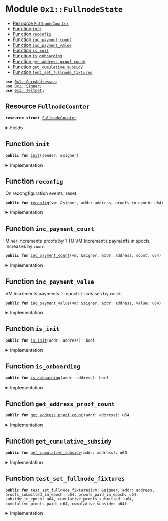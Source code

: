 
<a name="0x1_FullnodeState"></a>

# Module `0x1::FullnodeState`



-  [Resource `FullnodeCounter`](#0x1_FullnodeState_FullnodeCounter)
-  [Function `init`](#0x1_FullnodeState_init)
-  [Function `reconfig`](#0x1_FullnodeState_reconfig)
-  [Function `inc_payment_count`](#0x1_FullnodeState_inc_payment_count)
-  [Function `inc_payment_value`](#0x1_FullnodeState_inc_payment_value)
-  [Function `is_init`](#0x1_FullnodeState_is_init)
-  [Function `is_onboarding`](#0x1_FullnodeState_is_onboarding)
-  [Function `get_address_proof_count`](#0x1_FullnodeState_get_address_proof_count)
-  [Function `get_cumulative_subsidy`](#0x1_FullnodeState_get_cumulative_subsidy)
-  [Function `test_set_fullnode_fixtures`](#0x1_FullnodeState_test_set_fullnode_fixtures)


<pre><code><b>use</b> <a href="CoreAddresses.md#0x1_CoreAddresses">0x1::CoreAddresses</a>;
<b>use</b> <a href="Signer.md#0x1_Signer">0x1::Signer</a>;
<b>use</b> <a href="Testnet.md#0x1_Testnet">0x1::Testnet</a>;
</code></pre>



<a name="0x1_FullnodeState_FullnodeCounter"></a>

## Resource `FullnodeCounter`



<pre><code><b>resource</b> <b>struct</b> <a href="FullnodeState.md#0x1_FullnodeState_FullnodeCounter">FullnodeCounter</a>
</code></pre>



<details>
<summary>Fields</summary>


<dl>
<dt>
<code>proofs_submitted_in_epoch: u64</code>
</dt>
<dd>

</dd>
<dt>
<code>proofs_paid_in_epoch: u64</code>
</dt>
<dd>

</dd>
<dt>
<code>subsidy_in_epoch: u64</code>
</dt>
<dd>

</dd>
<dt>
<code>cumulative_proofs_submitted: u64</code>
</dt>
<dd>

</dd>
<dt>
<code>cumulative_proofs_paid: u64</code>
</dt>
<dd>

</dd>
<dt>
<code>cumulative_subsidy: u64</code>
</dt>
<dd>

</dd>
</dl>


</details>

<a name="0x1_FullnodeState_init"></a>

## Function `init`



<pre><code><b>public</b> <b>fun</b> <a href="FullnodeState.md#0x1_FullnodeState_init">init</a>(sender: &signer)
</code></pre>



<details>
<summary>Implementation</summary>


<pre><code><b>public</b> <b>fun</b> <a href="FullnodeState.md#0x1_FullnodeState_init">init</a>(sender: &signer) {
    <b>assert</b>(!<b>exists</b>&lt;<a href="FullnodeState.md#0x1_FullnodeState_FullnodeCounter">FullnodeCounter</a>&gt;(<a href="Signer.md#0x1_Signer_address_of">Signer::address_of</a>(sender)), 130112011021);
    move_to&lt;<a href="FullnodeState.md#0x1_FullnodeState_FullnodeCounter">FullnodeCounter</a>&gt;(
    sender,
    <a href="FullnodeState.md#0x1_FullnodeState_FullnodeCounter">FullnodeCounter</a> {
        proofs_submitted_in_epoch: 0,
        proofs_paid_in_epoch: 0, // count
        subsidy_in_epoch: 0, // value
        cumulative_proofs_submitted: 0,
        cumulative_proofs_paid: 0,
        cumulative_subsidy: 0,
      }
    );
}
</code></pre>



</details>

<a name="0x1_FullnodeState_reconfig"></a>

## Function `reconfig`

On recongfiguration events, reset.


<pre><code><b>public</b> <b>fun</b> <a href="FullnodeState.md#0x1_FullnodeState_reconfig">reconfig</a>(vm: &signer, addr: address, proofs_in_epoch: u64)
</code></pre>



<details>
<summary>Implementation</summary>


<pre><code><b>public</b> <b>fun</b> <a href="FullnodeState.md#0x1_FullnodeState_reconfig">reconfig</a>(vm: &signer, addr: address, proofs_in_epoch: u64) <b>acquires</b> <a href="FullnodeState.md#0x1_FullnodeState_FullnodeCounter">FullnodeCounter</a> {
    <b>let</b> sender = <a href="Signer.md#0x1_Signer_address_of">Signer::address_of</a>(vm);
    <b>assert</b>(sender == <a href="CoreAddresses.md#0x1_CoreAddresses_LIBRA_ROOT_ADDRESS">CoreAddresses::LIBRA_ROOT_ADDRESS</a>(), 190201014010);
    <b>let</b> state = borrow_global_mut&lt;<a href="FullnodeState.md#0x1_FullnodeState_FullnodeCounter">FullnodeCounter</a>&gt;(addr);
    state.cumulative_proofs_submitted = state.cumulative_proofs_submitted + proofs_in_epoch;
    state.cumulative_proofs_paid = state.cumulative_proofs_paid + state.proofs_paid_in_epoch;
    state.cumulative_subsidy = state.cumulative_subsidy + state.subsidy_in_epoch;
    // reset
    state.proofs_submitted_in_epoch= proofs_in_epoch;
    state.proofs_paid_in_epoch = 0;
    state.subsidy_in_epoch = 0;
}
</code></pre>



</details>

<a name="0x1_FullnodeState_inc_payment_count"></a>

## Function `inc_payment_count`

Miner increments proofs by 1
TO
VM Increments payments in epoch. Increases by <code>count</code>


<pre><code><b>public</b> <b>fun</b> <a href="FullnodeState.md#0x1_FullnodeState_inc_payment_count">inc_payment_count</a>(vm: &signer, addr: address, count: u64)
</code></pre>



<details>
<summary>Implementation</summary>


<pre><code><b>public</b> <b>fun</b> <a href="FullnodeState.md#0x1_FullnodeState_inc_payment_count">inc_payment_count</a>(vm: &signer, addr: address, count: u64) <b>acquires</b> <a href="FullnodeState.md#0x1_FullnodeState_FullnodeCounter">FullnodeCounter</a> {
  <b>assert</b>(<a href="Signer.md#0x1_Signer_address_of">Signer::address_of</a>(vm) == <a href="CoreAddresses.md#0x1_CoreAddresses_LIBRA_ROOT_ADDRESS">CoreAddresses::LIBRA_ROOT_ADDRESS</a>(), 190201014010);
  <b>let</b> state = borrow_global_mut&lt;<a href="FullnodeState.md#0x1_FullnodeState_FullnodeCounter">FullnodeCounter</a>&gt;(addr);
  state.proofs_paid_in_epoch = state.proofs_paid_in_epoch + count;
}
</code></pre>



</details>

<a name="0x1_FullnodeState_inc_payment_value"></a>

## Function `inc_payment_value`

VM Increments payments in epoch. Increases by <code>count</code>


<pre><code><b>public</b> <b>fun</b> <a href="FullnodeState.md#0x1_FullnodeState_inc_payment_value">inc_payment_value</a>(vm: &signer, addr: address, value: u64)
</code></pre>



<details>
<summary>Implementation</summary>


<pre><code><b>public</b> <b>fun</b> <a href="FullnodeState.md#0x1_FullnodeState_inc_payment_value">inc_payment_value</a>(vm: &signer, addr: address, value: u64) <b>acquires</b> <a href="FullnodeState.md#0x1_FullnodeState_FullnodeCounter">FullnodeCounter</a> {
  <b>assert</b>(<a href="Signer.md#0x1_Signer_address_of">Signer::address_of</a>(vm) == <a href="CoreAddresses.md#0x1_CoreAddresses_LIBRA_ROOT_ADDRESS">CoreAddresses::LIBRA_ROOT_ADDRESS</a>(), 190201014010);
  <b>let</b> state = borrow_global_mut&lt;<a href="FullnodeState.md#0x1_FullnodeState_FullnodeCounter">FullnodeCounter</a>&gt;(addr);
  state.subsidy_in_epoch = state.subsidy_in_epoch + value;
}
</code></pre>



</details>

<a name="0x1_FullnodeState_is_init"></a>

## Function `is_init`



<pre><code><b>public</b> <b>fun</b> <a href="FullnodeState.md#0x1_FullnodeState_is_init">is_init</a>(addr: address): bool
</code></pre>



<details>
<summary>Implementation</summary>


<pre><code><b>public</b> <b>fun</b> <a href="FullnodeState.md#0x1_FullnodeState_is_init">is_init</a>(addr: address): bool {
  <b>exists</b>&lt;<a href="FullnodeState.md#0x1_FullnodeState_FullnodeCounter">FullnodeCounter</a>&gt;(addr)
}
</code></pre>



</details>

<a name="0x1_FullnodeState_is_onboarding"></a>

## Function `is_onboarding`



<pre><code><b>public</b> <b>fun</b> <a href="FullnodeState.md#0x1_FullnodeState_is_onboarding">is_onboarding</a>(addr: address): bool
</code></pre>



<details>
<summary>Implementation</summary>


<pre><code><b>public</b> <b>fun</b> <a href="FullnodeState.md#0x1_FullnodeState_is_onboarding">is_onboarding</a>(addr: address): bool <b>acquires</b> <a href="FullnodeState.md#0x1_FullnodeState_FullnodeCounter">FullnodeCounter</a>{
  <b>let</b> state = borrow_global&lt;<a href="FullnodeState.md#0x1_FullnodeState_FullnodeCounter">FullnodeCounter</a>&gt;(addr);

  state.cumulative_proofs_submitted &lt; 2 &&
  state.cumulative_proofs_paid &lt; 2 &&
  state.cumulative_subsidy &lt; 1000000
}
</code></pre>



</details>

<a name="0x1_FullnodeState_get_address_proof_count"></a>

## Function `get_address_proof_count`



<pre><code><b>public</b> <b>fun</b> <a href="FullnodeState.md#0x1_FullnodeState_get_address_proof_count">get_address_proof_count</a>(addr: address): u64
</code></pre>



<details>
<summary>Implementation</summary>


<pre><code><b>public</b> <b>fun</b> <a href="FullnodeState.md#0x1_FullnodeState_get_address_proof_count">get_address_proof_count</a>(addr:address): u64 <b>acquires</b> <a href="FullnodeState.md#0x1_FullnodeState_FullnodeCounter">FullnodeCounter</a> {
  borrow_global&lt;<a href="FullnodeState.md#0x1_FullnodeState_FullnodeCounter">FullnodeCounter</a>&gt;(addr).proofs_submitted_in_epoch
}
</code></pre>



</details>

<a name="0x1_FullnodeState_get_cumulative_subsidy"></a>

## Function `get_cumulative_subsidy`



<pre><code><b>public</b> <b>fun</b> <a href="FullnodeState.md#0x1_FullnodeState_get_cumulative_subsidy">get_cumulative_subsidy</a>(addr: address): u64
</code></pre>



<details>
<summary>Implementation</summary>


<pre><code><b>public</b> <b>fun</b> <a href="FullnodeState.md#0x1_FullnodeState_get_cumulative_subsidy">get_cumulative_subsidy</a>(addr: address): u64 <b>acquires</b> <a href="FullnodeState.md#0x1_FullnodeState_FullnodeCounter">FullnodeCounter</a>{
  <b>let</b> state = borrow_global&lt;<a href="FullnodeState.md#0x1_FullnodeState_FullnodeCounter">FullnodeCounter</a>&gt;(addr);
  state.cumulative_subsidy
}
</code></pre>



</details>

<a name="0x1_FullnodeState_test_set_fullnode_fixtures"></a>

## Function `test_set_fullnode_fixtures`



<pre><code><b>public</b> <b>fun</b> <a href="FullnodeState.md#0x1_FullnodeState_test_set_fullnode_fixtures">test_set_fullnode_fixtures</a>(vm: &signer, addr: address, proofs_submitted_in_epoch: u64, proofs_paid_in_epoch: u64, subsidy_in_epoch: u64, cumulative_proofs_submitted: u64, cumulative_proofs_paid: u64, cumulative_subsidy: u64)
</code></pre>



<details>
<summary>Implementation</summary>


<pre><code><b>public</b> <b>fun</b> <a href="FullnodeState.md#0x1_FullnodeState_test_set_fullnode_fixtures">test_set_fullnode_fixtures</a>(
  vm: &signer,
  addr: address,
  proofs_submitted_in_epoch: u64,
  proofs_paid_in_epoch: u64,
  subsidy_in_epoch: u64,
  cumulative_proofs_submitted: u64,
  cumulative_proofs_paid: u64,
  cumulative_subsidy: u64,
) <b>acquires</b> <a href="FullnodeState.md#0x1_FullnodeState_FullnodeCounter">FullnodeCounter</a> {
  <a href="CoreAddresses.md#0x1_CoreAddresses_assert_libra_root">CoreAddresses::assert_libra_root</a>(vm);
  <b>assert</b>(is_testnet(), 130112011101);

  <b>let</b> state = borrow_global_mut&lt;<a href="FullnodeState.md#0x1_FullnodeState_FullnodeCounter">FullnodeCounter</a>&gt;(addr);
  state.proofs_submitted_in_epoch = proofs_submitted_in_epoch;
  state.proofs_paid_in_epoch = proofs_paid_in_epoch;
  state.subsidy_in_epoch = subsidy_in_epoch;
  state.cumulative_proofs_submitted = cumulative_proofs_submitted;
  state.cumulative_proofs_paid = cumulative_proofs_paid;
  state.cumulative_subsidy = cumulative_subsidy;
}
</code></pre>



</details>


[//]: # ("File containing references which can be used from documentation")
[ACCESS_CONTROL]: https://github.com/libra/lip/blob/master/lips/lip-2.md
[ROLE]: https://github.com/libra/lip/blob/master/lips/lip-2.md#roles
[PERMISSION]: https://github.com/libra/lip/blob/master/lips/lip-2.md#permissions
